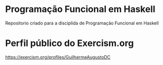 # Programação Funcional em Haskell
Repositorio criado para a disciplida de Programação Funcional em Haskell
# Perfil público do Exercism.org
https://exercism.org/profiles/GuilhermeAugustoDC